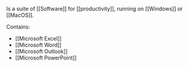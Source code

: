 Is a suite of [[Software]] for [[productivity]], running on [[Windows]] or [[MacOS]].

Contains:
- [[Microsoft Excel]]
- [[Microsoft Word]]
- [[Microsoft Outlook]]
- [[Microsoft PowerPoint]]
